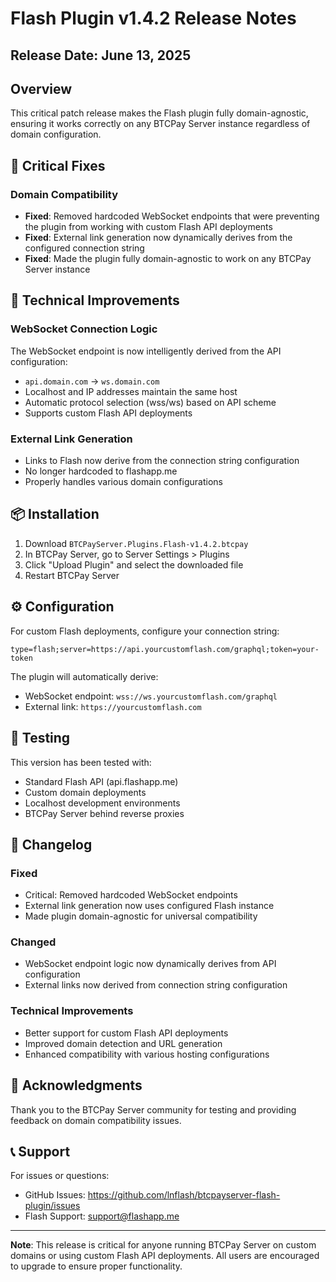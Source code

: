 # Flash Plugin v1.4.2 Release Notes

## Release Date: June 13, 2025

## Overview

This critical patch release makes the Flash plugin fully domain-agnostic, ensuring it works correctly on any BTCPay Server instance regardless of domain configuration.

## 🚨 Critical Fixes

### Domain Compatibility
- **Fixed**: Removed hardcoded WebSocket endpoints that were preventing the plugin from working with custom Flash API deployments
- **Fixed**: External link generation now dynamically derives from the configured connection string
- **Fixed**: Made the plugin fully domain-agnostic to work on any BTCPay Server instance

## 🔧 Technical Improvements

### WebSocket Connection Logic
The WebSocket endpoint is now intelligently derived from the API configuration:
- `api.domain.com` → `ws.domain.com`
- Localhost and IP addresses maintain the same host
- Automatic protocol selection (wss/ws) based on API scheme
- Supports custom Flash API deployments

### External Link Generation
- Links to Flash now derive from the connection string configuration
- No longer hardcoded to flashapp.me
- Properly handles various domain configurations

## 📦 Installation

1. Download `BTCPayServer.Plugins.Flash-v1.4.2.btcpay`
2. In BTCPay Server, go to Server Settings > Plugins
3. Click "Upload Plugin" and select the downloaded file
4. Restart BTCPay Server

## ⚙️ Configuration

For custom Flash deployments, configure your connection string:

```
type=flash;server=https://api.yourcustomflash.com/graphql;token=your-token
```

The plugin will automatically derive:
- WebSocket endpoint: `wss://ws.yourcustomflash.com/graphql`
- External link: `https://yourcustomflash.com`

## 🧪 Testing

This version has been tested with:
- Standard Flash API (api.flashapp.me)
- Custom domain deployments
- Localhost development environments
- BTCPay Server behind reverse proxies

## 📝 Changelog

### Fixed
- Critical: Removed hardcoded WebSocket endpoints
- External link generation now uses configured Flash instance
- Made plugin domain-agnostic for universal compatibility

### Changed
- WebSocket endpoint logic now dynamically derives from API configuration
- External links now derived from connection string configuration

### Technical Improvements
- Better support for custom Flash API deployments
- Improved domain detection and URL generation
- Enhanced compatibility with various hosting configurations

## 🙏 Acknowledgments

Thank you to the BTCPay Server community for testing and providing feedback on domain compatibility issues.

## 📞 Support

For issues or questions:
- GitHub Issues: https://github.com/lnflash/btcpayserver-flash-plugin/issues
- Flash Support: support@flashapp.me

---

**Note**: This release is critical for anyone running BTCPay Server on custom domains or using custom Flash API deployments. All users are encouraged to upgrade to ensure proper functionality.